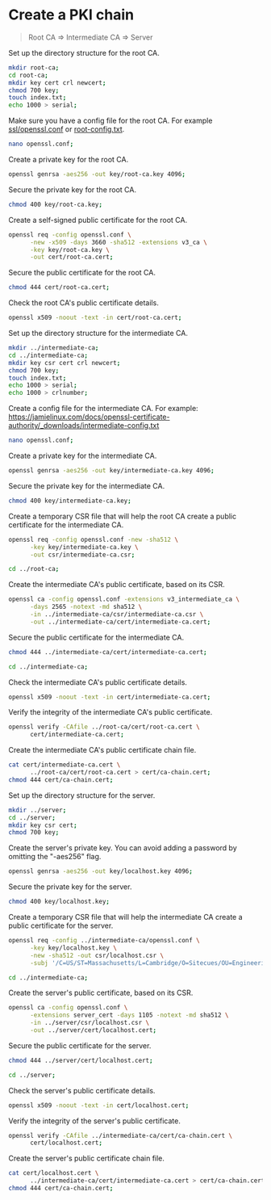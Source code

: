 # Create a PKI chain

> Root CA => Intermediate CA => Server

Set up the directory structure for the root CA.

```sh
mkdir root-ca;
cd root-ca;
mkdir key cert crl newcert;
chmod 700 key;
touch index.txt;
echo 1000 > serial;
```

Make sure you have a config file for the root CA.
For example [ssl/openssl.conf](https://bitbucket.org/ai_squared/sitecues-certificate-authority/src/master/config/openssl.conf) or [root-config.txt](https://jamielinux.com/docs/openssl-certificate-authority/_downloads/root-config.txt).

```sh
nano openssl.conf;
```

Create a private key for the root CA.

```sh
openssl genrsa -aes256 -out key/root-ca.key 4096;
```

Secure the private key for the root CA.

```sh
chmod 400 key/root-ca.key;
```

Create a self-signed public certificate for the root CA.

```sh
openssl req -config openssl.conf \
      -new -x509 -days 3660 -sha512 -extensions v3_ca \
      -key key/root-ca.key \
      -out cert/root-ca.cert;
```

Secure the public certificate for the root CA.

```sh
chmod 444 cert/root-ca.cert;
```

Check the root CA's public certificate details.

```sh
openssl x509 -noout -text -in cert/root-ca.cert;
```

Set up the directory structure for the intermediate CA.

```sh
mkdir ../intermediate-ca;
cd ../intermediate-ca;
mkdir key csr cert crl newcert;
chmod 700 key;
touch index.txt;
echo 1000 > serial;
echo 1000 > crlnumber;
```

Create a config file for the intermediate CA. For example:
https://jamielinux.com/docs/openssl-certificate-authority/_downloads/intermediate-config.txt

```sh
nano openssl.conf;
```

Create a private key for the intermediate CA.

```sh
openssl genrsa -aes256 -out key/intermediate-ca.key 4096;
```

Secure the private key for the intermediate CA.

```sh
chmod 400 key/intermediate-ca.key;
```

Create a temporary CSR file that will help the root CA create a public certificate for the intermediate CA.

```sh
openssl req -config openssl.conf -new -sha512 \
      -key key/intermediate-ca.key \
      -out csr/intermediate-ca.csr;
```

```sh
cd ../root-ca;
```

Create the intermediate CA's public certificate, based on its CSR.

```sh
openssl ca -config openssl.conf -extensions v3_intermediate_ca \
      -days 2565 -notext -md sha512 \
      -in ../intermediate-ca/csr/intermediate-ca.csr \
      -out ../intermediate-ca/cert/intermediate-ca.cert;
```

Secure the public certificate for the intermediate CA.

```sh
chmod 444 ../intermediate-ca/cert/intermediate-ca.cert;
```

```sh
cd ../intermediate-ca;
```

Check the intermediate CA's public certificate details.

```sh
openssl x509 -noout -text -in cert/intermediate-ca.cert;
```

Verify the integrity of the intermediate CA's public certificate.

```sh
openssl verify -CAfile ../root-ca/cert/root-ca.cert \
      cert/intermediate-ca.cert;
```

Create the intermediate CA's public certificate chain file.

```sh
cat cert/intermediate-ca.cert \
      ../root-ca/cert/root-ca.cert > cert/ca-chain.cert;
chmod 444 cert/ca-chain.cert;
```

Set up the directory structure for the server.

```sh
mkdir ../server;
cd ../server;
mkdir key csr cert;
chmod 700 key;
```

Create the server's private key. You can avoid adding a password by omitting the "-aes256" flag.

```sh
openssl genrsa -aes256 -out key/localhost.key 4096;
```

Secure the private key for the server.

```sh
chmod 400 key/localhost.key;
```

Create a temporary CSR file that will help the intermediate CA create a public certificate for the server.

```sh
openssl req -config ../intermediate-ca/openssl.conf \
      -key key/localhost.key \
      -new -sha512 -out csr/localhost.csr \
      -subj '/C=US/ST=Massachusetts/L=Cambridge/O=Sitecues/OU=Engineering/CN=localhost/emailAddress=admin@sitecues.com/subjectAltName=DNS.1=localhost,DNS.2=127.0.0.1';
```

```sh
cd ../intermediate-ca;
```

Create the server's public certificate, based on its CSR.

```sh
openssl ca -config openssl.conf \
      -extensions server_cert -days 1105 -notext -md sha512 \
      -in ../server/csr/localhost.csr \
      -out ../server/cert/localhost.cert;
```

Secure the public certificate for the server.

```sh
chmod 444 ../server/cert/localhost.cert;
```

```sh
cd ../server;
```

Check the server's public certificate details.

```sh
openssl x509 -noout -text -in cert/localhost.cert;
```

Verify the integrity of the server's public certificate.

```sh
openssl verify -CAfile ../intermediate-ca/cert/ca-chain.cert \
      cert/localhost.cert;
```

Create the server's public certificate chain file.

```sh
cat cert/localhost.cert \
      ../intermediate-ca/cert/intermediate-ca.cert > cert/ca-chain.cert;
chmod 444 cert/ca-chain.cert;
```
